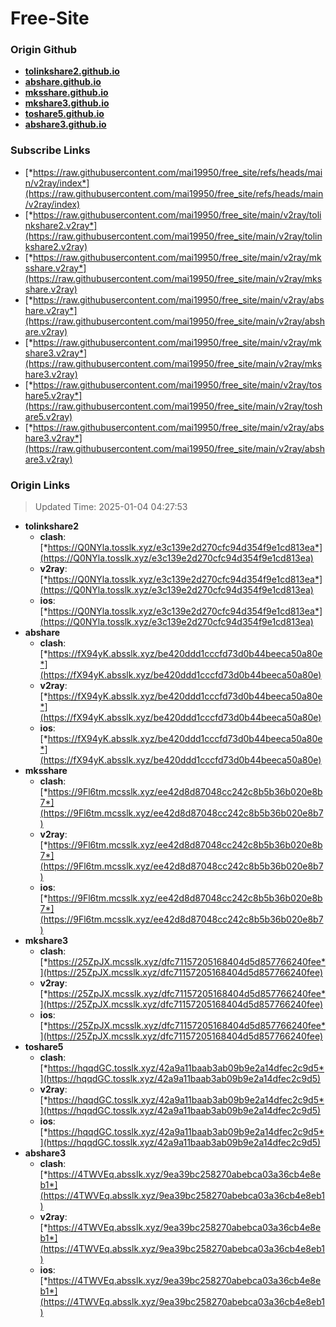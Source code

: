 # Free-Site

### Origin Github

- [**tolinkshare2.github.io**](https://github.com/tolinkshare2/tolinkshare2.github.io)
- [**abshare.github.io**](https://github.com/abshare/abshare.github.io)
- [**mksshare.github.io**](https://github.com/mksshare/mksshare.github.io)
- [**mkshare3.github.io**](https://github.com/mkshare3/mkshare3.github.io)
- [**toshare5.github.io**](https://github.com/toshare5/toshare5.github.io)
- [**abshare3.github.io**](https://github.com/abshare3/abshare3.github.io)

### Subscribe Links

- [*https://raw.githubusercontent.com/mai19950/free_site/refs/heads/main/v2ray/index*](https://raw.githubusercontent.com/mai19950/free_site/refs/heads/main/v2ray/index)
- [*https://raw.githubusercontent.com/mai19950/free_site/main/v2ray/tolinkshare2.v2ray*](https://raw.githubusercontent.com/mai19950/free_site/main/v2ray/tolinkshare2.v2ray)
- [*https://raw.githubusercontent.com/mai19950/free_site/main/v2ray/mksshare.v2ray*](https://raw.githubusercontent.com/mai19950/free_site/main/v2ray/mksshare.v2ray)
- [*https://raw.githubusercontent.com/mai19950/free_site/main/v2ray/abshare.v2ray*](https://raw.githubusercontent.com/mai19950/free_site/main/v2ray/abshare.v2ray)
- [*https://raw.githubusercontent.com/mai19950/free_site/main/v2ray/mkshare3.v2ray*](https://raw.githubusercontent.com/mai19950/free_site/main/v2ray/mkshare3.v2ray)
- [*https://raw.githubusercontent.com/mai19950/free_site/main/v2ray/toshare5.v2ray*](https://raw.githubusercontent.com/mai19950/free_site/main/v2ray/toshare5.v2ray)
- [*https://raw.githubusercontent.com/mai19950/free_site/main/v2ray/abshare3.v2ray*](https://raw.githubusercontent.com/mai19950/free_site/main/v2ray/abshare3.v2ray)

### Origin Links

> Updated Time: 2025-01-04 04:27:53

- **tolinkshare2**
  - **clash**: [*https://Q0NYla.tosslk.xyz/e3c139e2d270cfc94d354f9e1cd813ea*](https://Q0NYla.tosslk.xyz/e3c139e2d270cfc94d354f9e1cd813ea)
  - **v2ray**: [*https://Q0NYla.tosslk.xyz/e3c139e2d270cfc94d354f9e1cd813ea*](https://Q0NYla.tosslk.xyz/e3c139e2d270cfc94d354f9e1cd813ea)
  - **ios**: [*https://Q0NYla.tosslk.xyz/e3c139e2d270cfc94d354f9e1cd813ea*](https://Q0NYla.tosslk.xyz/e3c139e2d270cfc94d354f9e1cd813ea)
- **abshare**
  - **clash**: [*https://fX94yK.absslk.xyz/be420ddd1cccfd73d0b44beeca50a80e*](https://fX94yK.absslk.xyz/be420ddd1cccfd73d0b44beeca50a80e)
  - **v2ray**: [*https://fX94yK.absslk.xyz/be420ddd1cccfd73d0b44beeca50a80e*](https://fX94yK.absslk.xyz/be420ddd1cccfd73d0b44beeca50a80e)
  - **ios**: [*https://fX94yK.absslk.xyz/be420ddd1cccfd73d0b44beeca50a80e*](https://fX94yK.absslk.xyz/be420ddd1cccfd73d0b44beeca50a80e)
- **mksshare**
  - **clash**: [*https://9Fl6tm.mcsslk.xyz/ee42d8d87048cc242c8b5b36b020e8b7*](https://9Fl6tm.mcsslk.xyz/ee42d8d87048cc242c8b5b36b020e8b7)
  - **v2ray**: [*https://9Fl6tm.mcsslk.xyz/ee42d8d87048cc242c8b5b36b020e8b7*](https://9Fl6tm.mcsslk.xyz/ee42d8d87048cc242c8b5b36b020e8b7)
  - **ios**: [*https://9Fl6tm.mcsslk.xyz/ee42d8d87048cc242c8b5b36b020e8b7*](https://9Fl6tm.mcsslk.xyz/ee42d8d87048cc242c8b5b36b020e8b7)
- **mkshare3**
  - **clash**: [*https://25ZpJX.mcsslk.xyz/dfc71157205168404d5d857766240fee*](https://25ZpJX.mcsslk.xyz/dfc71157205168404d5d857766240fee)
  - **v2ray**: [*https://25ZpJX.mcsslk.xyz/dfc71157205168404d5d857766240fee*](https://25ZpJX.mcsslk.xyz/dfc71157205168404d5d857766240fee)
  - **ios**: [*https://25ZpJX.mcsslk.xyz/dfc71157205168404d5d857766240fee*](https://25ZpJX.mcsslk.xyz/dfc71157205168404d5d857766240fee)
- **toshare5**
  - **clash**: [*https://hqqdGC.tosslk.xyz/42a9a11baab3ab09b9e2a14dfec2c9d5*](https://hqqdGC.tosslk.xyz/42a9a11baab3ab09b9e2a14dfec2c9d5)
  - **v2ray**: [*https://hqqdGC.tosslk.xyz/42a9a11baab3ab09b9e2a14dfec2c9d5*](https://hqqdGC.tosslk.xyz/42a9a11baab3ab09b9e2a14dfec2c9d5)
  - **ios**: [*https://hqqdGC.tosslk.xyz/42a9a11baab3ab09b9e2a14dfec2c9d5*](https://hqqdGC.tosslk.xyz/42a9a11baab3ab09b9e2a14dfec2c9d5)
- **abshare3**
  - **clash**: [*https://4TWVEq.absslk.xyz/9ea39bc258270abebca03a36cb4e8eb1*](https://4TWVEq.absslk.xyz/9ea39bc258270abebca03a36cb4e8eb1)
  - **v2ray**: [*https://4TWVEq.absslk.xyz/9ea39bc258270abebca03a36cb4e8eb1*](https://4TWVEq.absslk.xyz/9ea39bc258270abebca03a36cb4e8eb1)
  - **ios**: [*https://4TWVEq.absslk.xyz/9ea39bc258270abebca03a36cb4e8eb1*](https://4TWVEq.absslk.xyz/9ea39bc258270abebca03a36cb4e8eb1)
